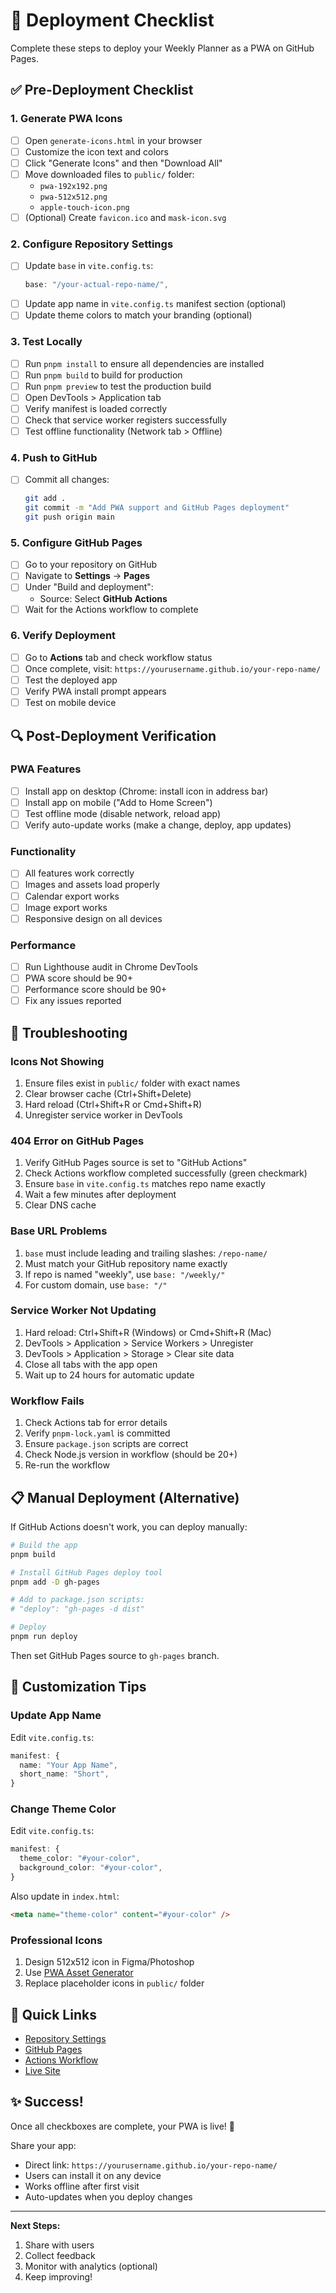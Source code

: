 # 🚀 Deployment Checklist

Complete these steps to deploy your Weekly Planner as a PWA on GitHub Pages.

## ✅ Pre-Deployment Checklist

### 1. Generate PWA Icons
- [ ] Open `generate-icons.html` in your browser
- [ ] Customize the icon text and colors
- [ ] Click "Generate Icons" and then "Download All"
- [ ] Move downloaded files to `public/` folder:
  - `pwa-192x192.png`
  - `pwa-512x512.png`
  - `apple-touch-icon.png`
- [ ] (Optional) Create `favicon.ico` and `mask-icon.svg`

### 2. Configure Repository Settings
- [ ] Update `base` in `vite.config.ts`:
  ```typescript
  base: "/your-actual-repo-name/",
  ```
- [ ] Update app name in `vite.config.ts` manifest section (optional)
- [ ] Update theme colors to match your branding (optional)

### 3. Test Locally
- [ ] Run `pnpm install` to ensure all dependencies are installed
- [ ] Run `pnpm build` to build for production
- [ ] Run `pnpm preview` to test the production build
- [ ] Open DevTools > Application tab
- [ ] Verify manifest is loaded correctly
- [ ] Check that service worker registers successfully
- [ ] Test offline functionality (Network tab > Offline)

### 4. Push to GitHub
- [ ] Commit all changes:
  ```bash
  git add .
  git commit -m "Add PWA support and GitHub Pages deployment"
  git push origin main
  ```

### 5. Configure GitHub Pages
- [ ] Go to your repository on GitHub
- [ ] Navigate to **Settings** → **Pages**
- [ ] Under "Build and deployment":
  - Source: Select **GitHub Actions**
- [ ] Wait for the Actions workflow to complete

### 6. Verify Deployment
- [ ] Go to **Actions** tab and check workflow status
- [ ] Once complete, visit: `https://yourusername.github.io/your-repo-name/`
- [ ] Test the deployed app
- [ ] Verify PWA install prompt appears
- [ ] Test on mobile device

## 🔍 Post-Deployment Verification

### PWA Features
- [ ] Install app on desktop (Chrome: install icon in address bar)
- [ ] Install app on mobile ("Add to Home Screen")
- [ ] Test offline mode (disable network, reload app)
- [ ] Verify auto-update works (make a change, deploy, app updates)

### Functionality
- [ ] All features work correctly
- [ ] Images and assets load properly
- [ ] Calendar export works
- [ ] Image export works
- [ ] Responsive design on all devices

### Performance
- [ ] Run Lighthouse audit in Chrome DevTools
- [ ] PWA score should be 90+
- [ ] Performance score should be 90+
- [ ] Fix any issues reported

## 🐛 Troubleshooting

### Icons Not Showing
1. Ensure files exist in `public/` folder with exact names
2. Clear browser cache (Ctrl+Shift+Delete)
3. Hard reload (Ctrl+Shift+R or Cmd+Shift+R)
4. Unregister service worker in DevTools

### 404 Error on GitHub Pages
1. Verify GitHub Pages source is set to "GitHub Actions"
2. Check Actions workflow completed successfully (green checkmark)
3. Ensure `base` in `vite.config.ts` matches repo name exactly
4. Wait a few minutes after deployment
5. Clear DNS cache

### Base URL Problems
1. `base` must include leading and trailing slashes: `/repo-name/`
2. Must match your GitHub repository name exactly
3. If repo is named "weekly", use `base: "/weekly/"`
4. For custom domain, use `base: "/"`

### Service Worker Not Updating
1. Hard reload: Ctrl+Shift+R (Windows) or Cmd+Shift+R (Mac)
2. DevTools > Application > Service Workers > Unregister
3. DevTools > Application > Storage > Clear site data
4. Close all tabs with the app open
5. Wait up to 24 hours for automatic update

### Workflow Fails
1. Check Actions tab for error details
2. Verify `pnpm-lock.yaml` is committed
3. Ensure `package.json` scripts are correct
4. Check Node.js version in workflow (should be 20+)
5. Re-run the workflow

## 📋 Manual Deployment (Alternative)

If GitHub Actions doesn't work, you can deploy manually:

```bash
# Build the app
pnpm build

# Install GitHub Pages deploy tool
pnpm add -D gh-pages

# Add to package.json scripts:
# "deploy": "gh-pages -d dist"

# Deploy
pnpm run deploy
```

Then set GitHub Pages source to `gh-pages` branch.

## 🎨 Customization Tips

### Update App Name
Edit `vite.config.ts`:
```typescript
manifest: {
  name: "Your App Name",
  short_name: "Short",
}
```

### Change Theme Color
Edit `vite.config.ts`:
```typescript
manifest: {
  theme_color: "#your-color",
  background_color: "#your-color",
}
```

Also update in `index.html`:
```html
<meta name="theme-color" content="#your-color" />
```

### Professional Icons
1. Design 512x512 icon in Figma/Photoshop
2. Use [PWA Asset Generator](https://www.pwabuilder.com/imageGenerator)
3. Replace placeholder icons in `public/` folder

## 🔗 Quick Links

- [Repository Settings](https://github.com/yourusername/your-repo/settings)
- [GitHub Pages](https://github.com/yourusername/your-repo/settings/pages)
- [Actions Workflow](https://github.com/yourusername/your-repo/actions)
- [Live Site](https://yourusername.github.io/your-repo-name/)

## ✨ Success!

Once all checkboxes are complete, your PWA is live! 🎉

Share your app:
- Direct link: `https://yourusername.github.io/your-repo-name/`
- Users can install it on any device
- Works offline after first visit
- Auto-updates when you deploy changes

---

**Next Steps:**
1. Share with users
2. Collect feedback
3. Monitor with analytics (optional)
4. Keep improving!